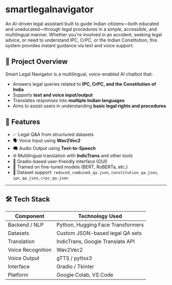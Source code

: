 # smartlegalnavigator
An AI-driven legal assistant built to guide Indian citizens—both educated and uneducated—through legal procedures in a simple, accessible, and multilingual manner. Whether you're involved in an accident, seeking legal advice, or need to understand IPC, CrPC, or the Indian Constitution, this system provides instant guidance via text and voice support.

## 🚀 Project Overview

Smart Legal Navigator is a multilingual, voice-enabled AI chatbot that:
- Answers legal queries related to **IPC, CrPC, and the Constitution of India**
- Supports **text and voice input/output**
- Translates responses into **multiple Indian languages**
- Aims to assist users in understanding **basic legal rights and procedures**

## 🧰 Features

- ✅ Legal Q&A from structured datasets
- 🗣 Voice Input using **Wav2Vec2**
- 🗨 Audio Output using **Text-to-Speech**
- 🌐 Multilingual translation with **IndicTrans** and other tools
- 💬 Gradio-based user-friendly interface (GUI)
- 🧠 Trained on fine-tuned models (BERT, RoBERTa, etc.)
- 📁 Dataset support: `reduced_combined_qa.json`, `constitution_qa.json`, `ipc_qa.json`, `crpc_qa.json`

---

## 🛠️ Tech Stack

| Component         | Technology Used         |
|------------------|-------------------------|
| Backend / NLP     | Python, Hugging Face Transformers |
| Datasets          | Custom JSON-based legal QA sets  |
| Translation       | IndicTrans, Google Translate API |
| Voice Recognition | Wav2Vec2                |
| Voice Output      | gTTS / pyttsx3          |
| Interface         | Gradio / Tkinter        |
| Platform          | Google Colab, VS Code   |





